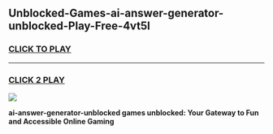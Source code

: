 
## Unblocked-Games-ai-answer-generator-unblocked-Play-Free-4vt5l
<h3>
<a href="https://premium76.site?title=ai-answer-generator-unblocked&ref=10A">CLICK TO PLAY</a></h3>
<hr>

<h3>
<a href="https://premium76.site?title=ai-answer-generator-unblocked&ref=10A">CLICK 2 PLAY</a>
  
</h3>

<a href="https://premium76.site?title=ai-answer-generator-unblocked&ref=10A"><img src="https://clearcache.store/games.png"></a>


**ai-answer-generator-unblocked games unblocked: Your Gateway to Fun and Accessible Online Gaming**
